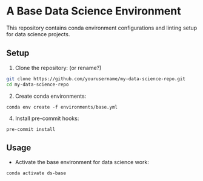 # A Base Data Science Environment

This repository contains conda environment configurations and linting setup for data science projects.

## Setup

1. Clone the repository: (or rename?)

```bash
git clone https://github.com/yourusername/my-data-science-repo.git
cd my-data-science-repo
```


2. Create conda environments:
 
`conda env create -f environments/base.yml`


4. Install pre-commit hooks:

`pre-commit install`


## Usage

- Activate the base environment for data science work:

`conda activate ds-base`
